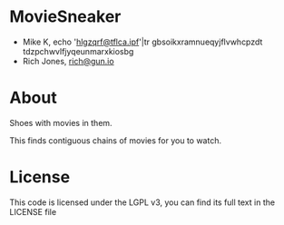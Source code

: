 # MovieSneaker 
* Mike K, echo 'hlgzqrf@tflca.ipf'|tr gbsoikxramnueqyjflvwhcpzdt tdzpchwvlfjyqeunmarxkiosbg
* Rich Jones, rich@gun.io

# About
Shoes with movies in them.

This finds contiguous chains of movies for you to watch.

# License
This code is licensed under the LGPL v3, you can find its full text in the LICENSE file
